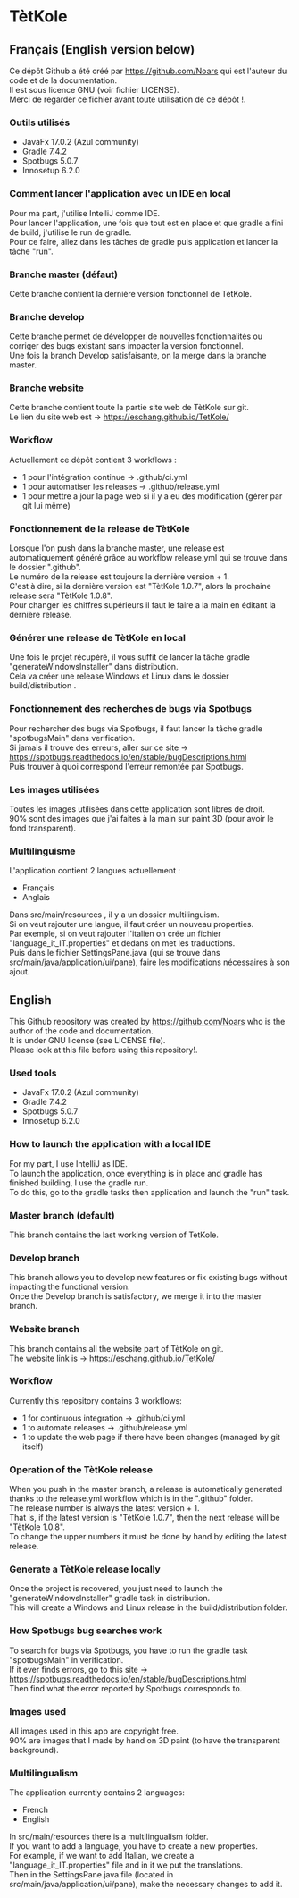# TètKole

## Français (English version below)

Ce dépôt Github a été créé par https://github.com/Noars qui est l'auteur du code et de la documentation.<br>
Il est sous licence GNU (voir fichier LICENSE).<br>
Merci de regarder ce fichier avant toute utilisation de ce dépôt !.

### Outils utilisés

* JavaFx 17.0.2 (Azul community)
* Gradle 7.4.2
* Spotbugs 5.0.7
* Innosetup 6.2.0

### Comment lancer l'application avec un IDE en local

Pour ma part, j'utilise IntelliJ comme IDE.<br>
Pour lancer l'application, une fois que tout est en place et que gradle a fini de build, j'utilise le run de gradle.<br>
Pour ce faire, allez dans les tâches de gradle puis application et lancer la tâche "run".

### Branche master (défaut)

Cette branche contient la dernière version fonctionnel de TètKole.

### Branche develop

Cette branche permet de développer de nouvelles fonctionnalités ou corriger des bugs existant sans impacter la version fonctionnel.<br>
Une fois la branch Develop satisfaisante, on la merge dans la branche master.

### Branche website

Cette branche contient toute la partie site web de TètKole sur git.<br>
Le lien du site web est -> https://eschang.github.io/TetKole/

### Workflow

Actuellement ce dépôt contient 3 workflows :

* 1 pour l'intégration continue -> .github/ci.yml
* 1 pour automatiser les releases -> .github/release.yml
* 1 pour mettre a jour la page web si il y a eu des modification (gérer par git lui même)

### Fonctionnement de la release de TètKole

Lorsque l'on push dans la branche master, une release est automatiquement généré grâce au workflow release.yml qui se trouve dans le dossier ".github".<br>
Le numéro de la release est toujours la dernière version + 1. <br>
C'est à dire, si la dernière version est "TètKole 1.0.7", alors la prochaine release sera "TètKole 1.0.8".<br>
Pour changer les chiffres supérieurs il faut le faire a la main en éditant la dernière release.

### Générer une release de TètKole en local

Une fois le projet récupéré, il vous suffit de lancer la tâche gradle "generateWindowsInstaller" dans distribution.<br>
Cela va créer une release Windows et Linux dans le dossier build/distribution .

### Fonctionnement des recherches de bugs via Spotbugs

Pour rechercher des bugs via Spotbugs, il faut lancer la tâche gradle "spotbugsMain" dans verification.<br>
Si jamais il trouve des erreurs, aller sur ce site -> https://spotbugs.readthedocs.io/en/stable/bugDescriptions.html <br>
Puis trouver à quoi correspond l'erreur remontée par Spotbugs.

### Les images utilisées

Toutes les images utilisées dans cette application sont libres de droit.<br>
90% sont des images que j'ai faites à la main sur paint 3D (pour avoir le fond transparent).

### Multilinguisme

L'application contient 2 langues actuellement :
- Français
- Anglais

Dans src/main/resources , il y a un dossier multilinguism.<br>
Si on veut rajouter une langue, il faut créer un nouveau properties.<br>
Par exemple, si on veut rajouter l'italien on crée un fichier "language_it_IT.properties" et dedans on met les traductions.<br>
Puis dans le fichier SettingsPane.java (qui se trouve dans src/main/java/application/ui/pane), faire les modifications nécessaires à son ajout.

## English

This Github repository was created by https://github.com/Noars who is the author of the code and documentation.<br>
It is under GNU license (see LICENSE file).<br>
Please look at this file before using this repository!.

### Used tools

* JavaFx 17.0.2 (Azul community)
* Gradle 7.4.2
* Spotbugs 5.0.7
* Innosetup 6.2.0

### How to launch the application with a local IDE

For my part, I use IntelliJ as IDE.<br>
To launch the application, once everything is in place and gradle has finished building, I use the gradle run.<br>
To do this, go to the gradle tasks then application and launch the "run" task.

### Master branch (default)

This branch contains the last working version of TètKole.


### Develop branch

This branch allows you to develop new features or fix existing bugs without impacting the functional version.<br>
Once the Develop branch is satisfactory, we merge it into the master branch.


### Website branch

This branch contains all the website part of TètKole on git.<br>
The website link is -> https://eschang.github.io/TetKole/

### Workflow

Currently this repository contains 3 workflows:

* 1 for continuous integration -> .github/ci.yml
* 1 to automate releases -> .github/release.yml
* 1 to update the web page if there have been changes (managed by git itself)

### Operation of the TètKole release

When you push in the master branch, a release is automatically generated thanks to the release.yml workflow which is in the ".github" folder.<br>
The release number is always the latest version + 1. <br>
That is, if the latest version is "TètKole 1.0.7", then the next release will be "TètKole 1.0.8".<br>
To change the upper numbers it must be done by hand by editing the latest release.

### Generate a TètKole release locally

Once the project is recovered, you just need to launch the "generateWindowsInstaller" gradle task in distribution.<br>
This will create a Windows and Linux release in the build/distribution folder.

### How Spotbugs bug searches work

To search for bugs via Spotbugs, you have to run the gradle task "spotbugsMain" in verification.<br>
If it ever finds errors, go to this site -> https://spotbugs.readthedocs.io/en/stable/bugDescriptions.html <br>
Then find what the error reported by Spotbugs corresponds to.

### Images used

All images used in this app are copyright free.<br>
90% are images that I made by hand on 3D paint (to have the transparent background).

### Multilingualism

The application currently contains 2 languages:
- French
- English

In src/main/resources there is a multilingualism folder.<br>
If you want to add a language, you have to create a new properties.<br>
For example, if we want to add Italian, we create a "language_it_IT.properties" file and in it we put the translations.<br>
Then in the SettingsPane.java file (located in src/main/java/application/ui/pane), make the necessary changes to add it.
